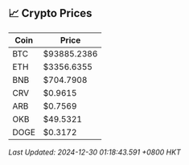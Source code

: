 ## 📈 Crypto Prices

| Coin | Price |
| ---- | ----- |
| BTC | $93885.2386 |
| ETH | $3356.6355 |
| BNB | $704.7908 |
| CRV | $0.9615 |
| ARB | $0.7569 |
| OKB | $49.5321 |
| DOGE | $0.3172 |

_Last Updated: 2024-12-30 01:18:43.591 +0800 HKT_